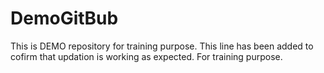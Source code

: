 # DemoGitBub
This is DEMO repository for training purpose.
This line has been added to cofirm that updation is working as expected. For training purpose.
